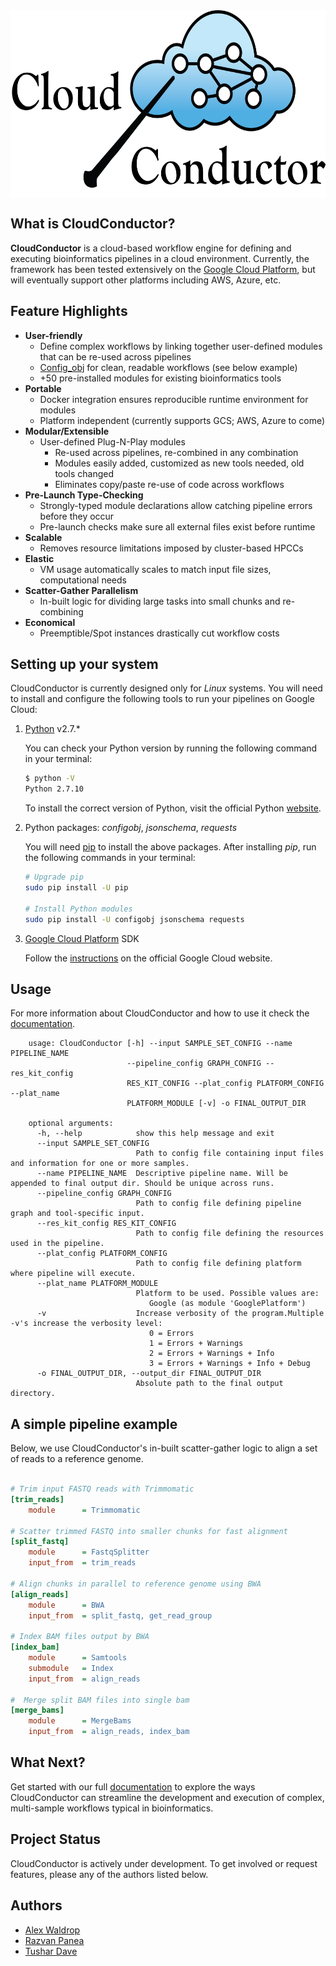 <div align=center><img src="docs/_static/cloud-conductor-logo-colored.png" alt="Derp" width=600 height=300 align="middle"/></div>

## What is CloudConductor?

**CloudConductor** is a cloud-based workflow engine for defining and executing bioinformatics pipelines in a cloud environment. 
Currently, the framework has been tested extensively on the [Google Cloud Platform](https://cloud.google.com/), but will eventually support other platforms including AWS, Azure, etc.

## Feature Highlights

  * **User-friendly**
    * Define complex workflows by linking together user-defined modules that can be re-used across pipelines
    * [Config_obj](http://configobj.readthedocs.io/en/latest/configobj.html) for clean, readable workflows (see below example)
    * +50 pre-installed modules for existing bioinformatics tools
  * **Portable**
    * Docker integration ensures reproducible runtime environment for modules    
    * Platform independent (currently supports GCS; AWS, Azure to come)
  * **Modular/Extensible**
    * User-defined Plug-N-Play modules
      * Re-used across pipelines, re-combined in any combination
      * Modules easily added, customized as new tools needed, old tools changed
      * Eliminates copy/paste re-use of code across workflows 
  * **Pre-Launch Type-Checking**
    * Strongly-typed module declarations allow catching pipeline errors before they occur
    * Pre-launch checks make sure all external files exist before runtime
  * **Scalable**
    * Removes resource limitations imposed by cluster-based HPCCs
  * **Elastic**
    * VM usage automatically scales to match input file sizes, computational needs
  * **Scatter-Gather Parallelism**
    * In-built logic for dividing large tasks into small chunks and re-combining
  * **Economical**
    * Preemptible/Spot instances drastically cut workflow costs

## Setting up your system
  
CloudConductor is currently designed only for *Linux* systems. 
You will need to install and configure the following tools to run your pipelines on Google Cloud:  

1. [Python](https://www.python.org/) v2.7.*

    You can check your Python version by running the following command in your terminal:

    ```sh
    $ python -V
    Python 2.7.10
    ```

    To install the correct version of Python, visit the official Python [website](https://www.python.org/downloads/).

2. Python packages: *configobj*, *jsonschema*, *requests*

    You will need [pip](https://packaging.python.org/guides/installing-using-linux-tools/) to install the above packages.
    After installing *pip*, run the following commands in your terminal: 

    ``` sh
    # Upgrade pip
    sudo pip install -U pip
    
    # Install Python modules
    sudo pip install -U configobj jsonschema requests
    ```

3. [Google Cloud Platform](https://cloud.google.com/) SDK

    Follow the [instructions](https://cloud.google.com/sdk/docs/downloads-interactive) on the official Google Cloud website.

## Usage

  For more information about CloudConductor and how to use it check the [documentation](https://google.com).

        usage: CloudConductor [-h] --input SAMPLE_SET_CONFIG --name PIPELINE_NAME
                              --pipeline_config GRAPH_CONFIG --res_kit_config
                              RES_KIT_CONFIG --plat_config PLATFORM_CONFIG --plat_name
                              PLATFORM_MODULE [-v] -o FINAL_OUTPUT_DIR
        
        optional arguments:
          -h, --help            show this help message and exit
          --input SAMPLE_SET_CONFIG
                                Path to config file containing input files and information for one or more samples.
          --name PIPELINE_NAME  Descriptive pipeline name. Will be appended to final output dir. Should be unique across runs.
          --pipeline_config GRAPH_CONFIG
                                Path to config file defining pipeline graph and tool-specific input.
          --res_kit_config RES_KIT_CONFIG
                                Path to config file defining the resources used in the pipeline.
          --plat_config PLATFORM_CONFIG
                                Path to config file defining platform where pipeline will execute.
          --plat_name PLATFORM_MODULE
                                Platform to be used. Possible values are:
                                   Google (as module 'GooglePlatform')
          -v                    Increase verbosity of the program.Multiple -v's increase the verbosity level:
                                   0 = Errors
                                   1 = Errors + Warnings
                                   2 = Errors + Warnings + Info
                                   3 = Errors + Warnings + Info + Debug
          -o FINAL_OUTPUT_DIR, --output_dir FINAL_OUTPUT_DIR
                                Absolute path to the final output directory.
                                
## A simple pipeline example
Below, we use CloudConductor's in-built scatter-gather logic to align a set of reads to a reference genome. 
```ini

# Trim input FASTQ reads with Trimmomatic
[trim_reads]
	module      = Trimmomatic

# Scatter trimmed FASTQ into smaller chunks for fast alignment
[split_fastq]
	module      = FastqSplitter
	input_from  = trim_reads

# Align chunks in parallel to reference genome using BWA
[align_reads]
	module      = BWA
	input_from  = split_fastq, get_read_group

# Index BAM files output by BWA
[index_bam]
	module      = Samtools
	submodule   = Index
	input_from  = align_reads

#  Merge split BAM files into single bam
[merge_bams]
	module      = MergeBams
	input_from  = align_reads, index_bam

```

## What Next?

Get started with our full [documentation](https://google.com) to explore the ways CloudConductor can streamline the development and execution of complex, multi-sample workflows typical in bioinformatics.

## Project Status

CloudConductor is actively under development. To get involved or request features, please any of the authors listed below.

## Authors

* [Alex Waldrop](https://github.com/alexwaldrop)
* [Razvan Panea](https://github.com/ripanea)
* [Tushar Dave](https://github.com/tushardave26)
